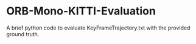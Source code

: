 # ORB-Mono-KITTI-Evaluation
A brief python code to evaluate KeyFrameTrajectory.txt with the provided ground truth.


